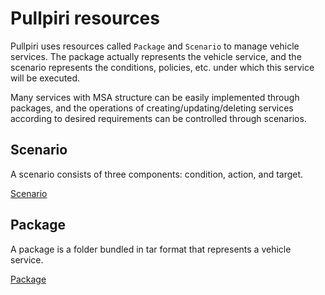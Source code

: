 <!--
SPDX-License-Identifier: Apache-2.0
-->

# Pullpiri resources

Pullpiri uses resources called `Package` and `Scenario` to manage vehicle services. The package actually represents the vehicle service, and the scenario represents the conditions, policies, etc. under which this service will be executed.

Many services with MSA structure can be easily implemented through packages, and the operations of creating/updating/deleting services according to desired requirements can be controlled through scenarios.

## Scenario

A scenario consists of three components: condition, action, and target.

[Scenario](./scenario.md)

## Package

A package is a folder bundled in tar format that represents a vehicle service.

[Package](./package.md)
